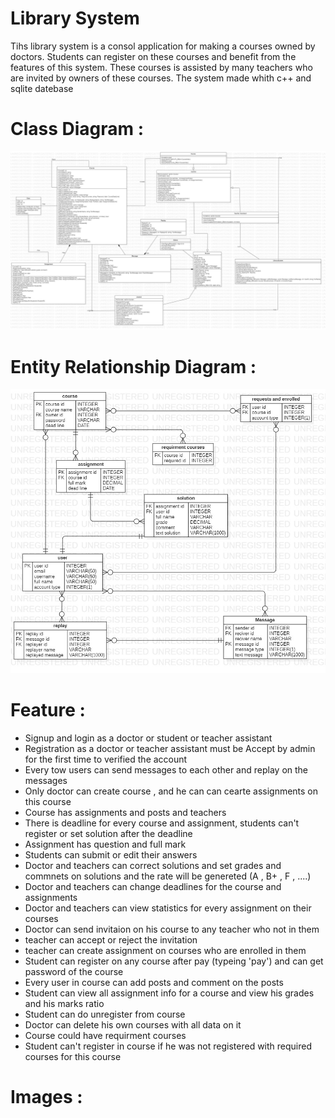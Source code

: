 # Library System 

Tihs library system is a consol application for making a courses owned by doctors.
Students can register on these courses and benefit from the features of this system.
These courses is assisted by many teachers who are invited by owners of these courses.
The system made whith c++ and sqlite datebase

# Class Diagram :

![example 1](https://github.com/abdulkareeme/Library-System/blob/main/LibrarySystemProject/Diagrams/Library%20system%20diagram.jpg)

# Entity Relationship Diagram : 

![example 1](https://github.com/abdulkareeme/Library-System/blob/main/LibrarySystemProject/Diagrams/Library%20System%20ER.jpg)

# Feature :

- Signup and login as a doctor or student or teacher assistant
- Registration as a doctor or teacher assistant must be Accept by admin for the first time to verified the account
- Every tow users can send messages to each other and replay on the messages
- Only doctor can create course , and he can can cearte assignments on this course
- Course has assignments and posts and teachers
- There is deadline for every course and assignment, students can't register or set solution after the deadline
- Assignment has question and full mark 
- Students can submit or edit their answers 
- Doctor and teachers can correct solutions and set grades and commnets on solutions and the rate will be genereted (A , B+ , F , ....)
- Doctor and teachers can change deadlines for the course and assignments 
- Doctor and teachers can view statistics for every assignment on their courses
- Doctor can send invitaion on his course to any teacher who not in them
- teacher can accept or reject the invitation
- teacher can create assignment on courses who are enrolled in them
- Student can register on any course after pay (typeing 'pay') and can get password of the course 
- Every user in course can add posts and comment on the posts 
- Student can view all assignment info for a course and view his grades and his marks ratio
- Student can do unregister from course 
- Doctor can delete his own courses with all data on it
- Course could have requirment courses 
- Student can't register in course if he was not registered with required courses for this course 

# Images :




